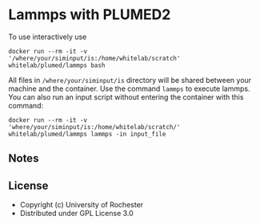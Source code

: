Lammps with PLUMED2
=====

To use interactively use 
```
docker run --rm -it -v '/where/your/siminput/is:/home/whitelab/scratch' whitelab/plumed/lammps bash
```
All files in `/where/your/siminput/is` directory will be shared between your machine and the container. Use the command `lammps` to execute lammps. You can also run an input script without entering the container with this command:
```
docker run --rm -it -v 'where/your/siminput/is:/home/whitelab/scratch/' whitelab/plumed/lammps lammps -in input_file
```

Notes
----

License
-----

* Copyright (c) University of Rochester
* Distributed under GPL License 3.0
